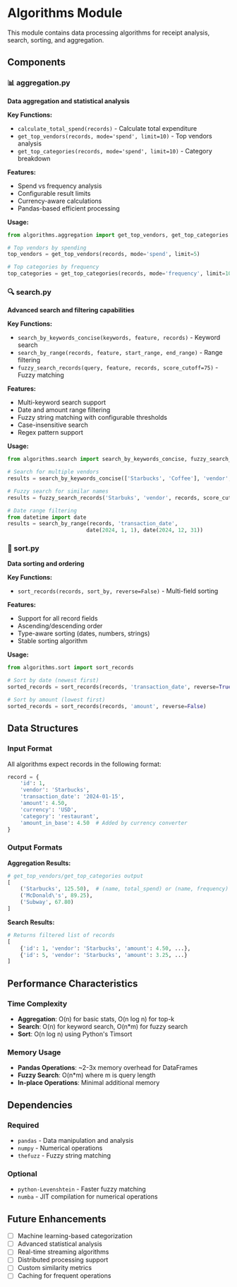 # Algorithms Module

This module contains data processing algorithms for receipt analysis, search, sorting, and aggregation.

## Components

### 📊 aggregation.py
**Data aggregation and statistical analysis**

**Key Functions:**
- `calculate_total_spend(records)` - Calculate total expenditure
- `get_top_vendors(records, mode='spend', limit=10)` - Top vendors analysis
- `get_top_categories(records, mode='spend', limit=10)` - Category breakdown

**Features:**
- Spend vs frequency analysis
- Configurable result limits
- Currency-aware calculations
- Pandas-based efficient processing

**Usage:**
```python
from algorithms.aggregation import get_top_vendors, get_top_categories

# Top vendors by spending
top_vendors = get_top_vendors(records, mode='spend', limit=5)

# Top categories by frequency
top_categories = get_top_categories(records, mode='frequency', limit=10)
```

### 🔍 search.py
**Advanced search and filtering capabilities**

**Key Functions:**
- `search_by_keywords_concise(keywords, feature, records)` - Keyword search
- `search_by_range(records, feature, start_range, end_range)` - Range filtering
- `fuzzy_search_records(query, feature, records, score_cutoff=75)` - Fuzzy matching

**Features:**
- Multi-keyword search support
- Date and amount range filtering
- Fuzzy string matching with configurable thresholds
- Case-insensitive search
- Regex pattern support

**Usage:**
```python
from algorithms.search import search_by_keywords_concise, fuzzy_search_records

# Search for multiple vendors
results = search_by_keywords_concise(['Starbucks', 'Coffee'], 'vendor', records)

# Fuzzy search for similar names
results = fuzzy_search_records('Starbuks', 'vendor', records, score_cutoff=80)

# Date range filtering
from datetime import date
results = search_by_range(records, 'transaction_date', 
                         date(2024, 1, 1), date(2024, 12, 31))
```

### 🔄 sort.py
**Data sorting and ordering**

**Key Functions:**
- `sort_records(records, sort_by, reverse=False)` - Multi-field sorting

**Features:**
- Support for all record fields
- Ascending/descending order
- Type-aware sorting (dates, numbers, strings)
- Stable sorting algorithm

**Usage:**
```python
from algorithms.sort import sort_records

# Sort by date (newest first)
sorted_records = sort_records(records, 'transaction_date', reverse=True)

# Sort by amount (lowest first)
sorted_records = sort_records(records, 'amount', reverse=False)
```

## Data Structures

### Input Format
All algorithms expect records in the following format:
```python
record = {
    'id': 1,
    'vendor': 'Starbucks',
    'transaction_date': '2024-01-15',
    'amount': 4.50,
    'currency': 'USD',
    'category': 'restaurant',
    'amount_in_base': 4.50  # Added by currency converter
}
```

### Output Formats

**Aggregation Results:**
```python
# get_top_vendors/get_top_categories output
[
    ('Starbucks', 125.50),  # (name, total_spend) or (name, frequency)
    ('McDonald\'s', 89.25),
    ('Subway', 67.80)
]
```

**Search Results:**
```python
# Returns filtered list of records
[
    {'id': 1, 'vendor': 'Starbucks', 'amount': 4.50, ...},
    {'id': 5, 'vendor': 'Starbucks', 'amount': 3.25, ...}
]
```

## Performance Characteristics

### Time Complexity
- **Aggregation**: O(n) for basic stats, O(n log n) for top-k
- **Search**: O(n) for keyword search, O(n*m) for fuzzy search
- **Sort**: O(n log n) using Python's Timsort

### Memory Usage
- **Pandas Operations**: ~2-3x memory overhead for DataFrames
- **Fuzzy Search**: O(n*m) where m is query length
- **In-place Operations**: Minimal additional memory

## Dependencies

### Required
- `pandas` - Data manipulation and analysis
- `numpy` - Numerical operations
- `thefuzz` - Fuzzy string matching

### Optional
- `python-Levenshtein` - Faster fuzzy matching
- `numba` - JIT compilation for numerical operations

## Future Enhancements

- [ ] Machine learning-based categorization
- [ ] Advanced statistical analysis
- [ ] Real-time streaming algorithms
- [ ] Distributed processing support
- [ ] Custom similarity metrics
- [ ] Caching for frequent operations